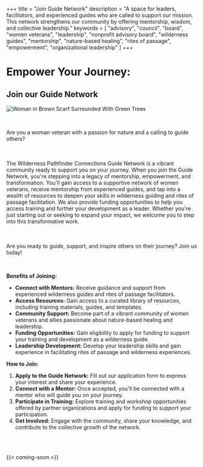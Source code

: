 +++
title = "Join Guide Network"
description = "A space for leaders, facilitators, and experienced guides who are called to support our mission. This network strengthens our community by offering mentorship, wisdom, and collective leadership."
keywords = [
  "advisory",
  "council",
  "board",
  "women veterans",
  "leadership",
  "nonprofit advisory board",
  "wilderness guides",
  "mentorship",
  "nature-based healing",
  "rites of passage",
  "empowerment",
  "organizational leadership"
]
+++
# Empower Your Journey:

## Join our Guide Network

![Woman in Brown Scarf Surrounded With Green Trees](/uploads/pexels-pripicart-713071.jpg "Photo by Tobi")

&nbsp;

Are you a woman veteran with a passion for nature and a calling to guide others?

<br><br>The Wilderness Pathfinder Connections Guide Network is a vibrant community ready to support you on your journey. When you join the Guide Network, you're stepping into a legacy of mentorship, empowerment, and transformation. You'll gain access to a supportive network of women veterans, receive mentorship from experienced guides, and tap into a wealth of resources to deepen your skills in wilderness guiding and rites of passage facilitation. We also provide funding opportunities to help you access training and further your development as a leader. Whether you're just starting out or seeking to expand your impact, we welcome you to step into this transformative work.

<br><br>Are you ready to guide, support, and inspire others on their journey? Join us today!

&nbsp;

**Benefits of Joining:**

* **Connect with Mentors:** Receive guidance and support from experienced wilderness guides and rites of passage facilitators.
* **Access Resources:** Gain access to a curated library of resources, including training materials, guides, and templates.
* **Community Support:** Become part of a vibrant community of women veterans and allies passionate about nature-based healing and leadership.
* **Funding Opportunities:** Gain eligibility to apply for funding to support your training and development as a wilderness guide.
* **Leadership Development:** Develop your leadership skills and gain experience in facilitating rites of passage and wilderness experiences.

**How to Join:**

1. **Apply to the Guide Network:** Fill out our application form to express your interest and share your experience.
2. **Connect with a Mentor:** Once accepted, you'll be connected with a mentor who will guide you on your journey.
3. **Participate in Training:** Explore training and workshop opportunities offered by partner organizations and apply for funding to support your participation.
4. **Get Involved:** Engage with the community, share your knowledge, and contribute to the collective growth of the network.

&nbsp;

<br>{{< coming-soon >}}

&nbsp;

&nbsp;